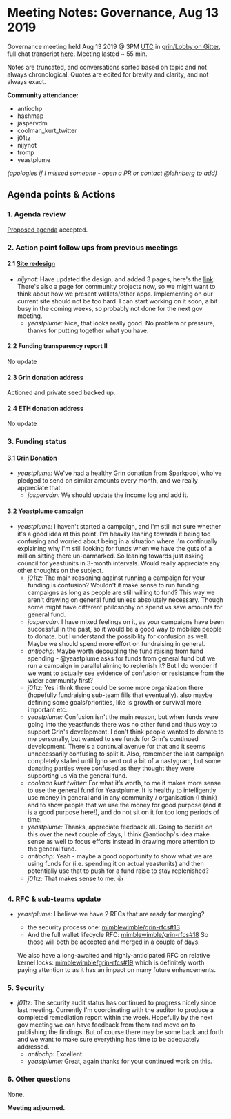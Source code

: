 # Meeting Notes: Governance, Aug 13 2019

Governance meeting held Aug 13 2019 @ 3PM [UTC](http://www.timebie.com/std/utc.php) in [grin/Lobby on Gitter](https://gitter.im/grin_community/Lobby), full chat transcript [here](https://gitter.im/grin_community/Lobby?at=5d52d0c91db76d0ffec61cd9). Meeting lasted ~ 55 min.

Notes are truncated, and conversations sorted based on topic and not always chronological. Quotes are edited for brevity and clarity, and not always exact. 

**Community attendance:**
* antiochp
* hashmap
* jaspervdm
* coolman_kurt_twitter
* j01tz
* nijynot
* tromp
* yeastplume

_(apologies if I missed someone - open a PR or contact @lehnberg to add)_

## Agenda points & Actions

### 1. Agenda review
[Proposed agenda](https://github.com/mimblewimble/grin-pm/issues/171) accepted.

### 2. Action point follow ups from previous meetings

#### 2.1 [Site redesign](https://www.grin-forum.org/t/grin-website-redesign/5533)

* _nijynot:_ Have updated the design, and added 3 pages, here's the [link](https://www.figma.com/file/mPRsCeypVXyVWmPevwTcGi/Grin-Website?node-id=816%3A4). There's also a page for community projects now, so we might want to think about how we present wallets/other apps. Implementing on our current site should not be too hard. I can start working on it soon, a bit busy in the coming weeks, so probably not done for the next gov meeting.
   * _yeastplume:_ Nice, that looks really good. No problem or pressure, thanks for putting together what you have.


#### 2.2 Funding transparency report II
No update

#### 2.3 Grin donation address
Actioned and private seed backed up.

#### 2.4 ETH donation address
No update

### 3. Funding status

#### 3.1 Grin Donation
* _yeastplume:_ We've had a healthy Grin donation from Sparkpool, who've pledged to send on similar amounts every month, and we really appreciate that.
   * _jaspervdm:_ We should update the income log and add it.

#### 3.2 Yeastplume campaign

* _yeastplume:_ I haven't started a campaign, and I'm still not sure whether it's a good idea at this point. I'm heavily leaning towards it being too confusing and worried about being in a situation where I'm continually explaining why I'm still looking for funds when we have the guts of a million sitting there un-earmarked. So leaning towards just asking council for yeastunits in 3-month intervals. Would really appreciate any other thoughts on the subject.
   * _j01tz:_ The main reasoning against running a campaign for your funding is confusion? Wouldn't it make sense to run funding campaigns as long as people are still willing to fund? This way we aren't drawing on general fund unless absolutely necessary. Though some might have different philosophy on spend vs save amounts for general fund.
   * _jaspervdm:_ I have mixed feelings on it, as your campaigns have been successful in the past, so it would be a good way to mobilize people to donate. but I understand the possibility for confusion as well. Maybe we should spend more effort on fundraising in general.
   * _antiochp:_ Maybe worth decoupling the fund raising from fund spending - @yeastplume asks for funds from general fund but we run a campaign in parallel aiming to replenish it? But I do wonder if we want to actually see evidence of confusion or resistance from the wider community first?
   * _j01tz:_ Yes i think there could be some more organization there (hopefully fundraising sub-team fills that eventually). also maybe defining some goals/priorities, like is growth or survival more important etc.
   * _yeastplume:_ Confusion isn't the main reason, but when funds were going into the yeastfunds there was no other fund and thus way to support Grin's development. I don't think people wanted to donate to me personally, but wanted to see funds for Grin's continued development. There's a continual avenue for that and it seems unnecessarily confusing to split it. Also, remember the last campaign completely stalled until Igno sent out a bit of a nastygram, but some donating parties were confused as they thought they were supporting us via the general fund. 
   * _coolman kurt twitter:_  For what it’s worth, to me it makes more sense to use the general fund for Yeastplume. It is healthy to intelligently use money in general and in any community / organisation (I think) and to show people that we use the money for good purpose (and it is a good purpose here!), and do not sit on it for too long periods of time.
   * _yeastplume:_ Thanks, appreciate feedback all. Going to decide on this over the next couple of days, I think @antiochp's idea make sense as well to focus efforts instead in drawing more attention to the general fund. 
   * _antiochp:_ Yeah - maybe a good opportunity to show what we are using funds for (i.e. spending it on actual yeastunits) and then potentially use that to push for a fund raise to stay replenished?
   * _j01tz:_ That makes sense to me. :+1:
  
### 4. RFC & sub-teams update

* _yeastplume:_  I believe we have 2 RFCs that are ready for merging?
   * the security process one: [mimblewimble/grin-rfcs#13](https://github.com/mimblewimble/grin-rfcs/pull/13)
   * And the full wallet lifecycle RFC: [mimblewimble/grin-rfcs#18](https://github.com/mimblewimble/grin-rfcs/pull/18)
   So those will both be accepted and merged in a couple of days. 

   We also have a long-awaited and highly-anticipated RFC on relative kernel locks: [mimblewimble/grin-rfcs#19](https://github.com/mimblewimble/grin-rfcs/pull/19) which is definitely worth paying attention to as it has an impact on many future enhancements.

### 5. Security

* _j01tz:_ The security audit status has continued to progress nicely since last meeting. Currently I'm coordinating with the auditor to produce a completed remediation report within the week. Hopefully by the next gov meeting we can have feedback from them and move on to publishing the findings. But of course there may be some back and forth and we want to make sure everything has time to be adequately addressed.
   * _antiochp:_ Excellent.
   * _yeastplume:_  Great, again thanks for your continued work on this.

### 6. Other questions

None.

**Meeting adjourned.**
